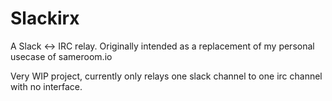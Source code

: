 Slackirx
========

A Slack <-> IRC relay. Originally intended as a replacement of my personal usecase of sameroom.io

Very WIP project, currently only relays one slack channel to one irc channel with no interface.
